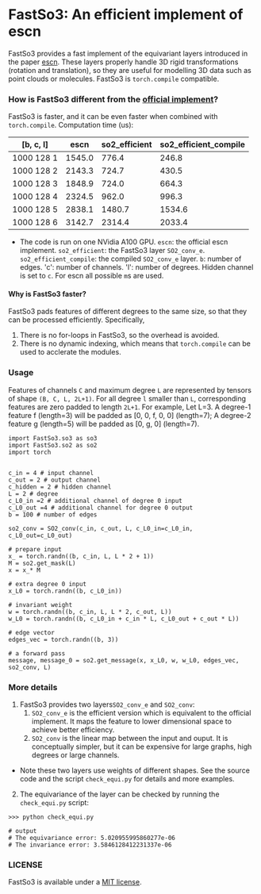 # FastSo3: An efficient implement of escn

FastSo3 provides a fast implement of the equivariant layers introduced in the paper [escn](https://arxiv.org/abs/2302.03655). These layers properly handle 3D rigid transformations (rotation and translation), so they are useful for modelling 3D data such as point clouds or molecules. FastSo3 is ``torch.compile`` compatible.


### How is FastSo3 different from the [official implement](https://github.com/FAIR-Chem/fairchem/tree/main/src/fairchem/core/models/escn)? 

FastSo3 is faster, and it can be even faster when combined with ``torch.compile``. Computation time (us): 

[b, c, l] |   escn   |  so2_efficient  |  so2_efficient_compile
--- | --- | --- | ---
1000 128 1 |  1545.0  |       776.4     |           246.8 
1000 128 2 |  2143.3  |       724.7     |           430.5 
1000 128 3 |  1848.9  |       724.0     |           664.3 
1000 128 4 |  2324.5  |       962.0     |           996.3 
1000 128 5 |  2838.1  |      1480.7     |          1534.6 
1000 128 6 |  3142.7  |      2314.4     |          2033.4

* The code is run on one NVidia A100 GPU. `escn`: the official escn implement. `so2_efficient`: the FastSo3 layer `SO2_conv_e`. `so2_efficient_compile`: the compiled `SO2_conv_e` layer. `b`: number of edges. 'c': number of channels. 'l': number of degrees. Hidden channel is set to `c`. For escn all possible `m`s are used. 

#### Why is FastSo3 faster?
FastSo3 pads features of different degrees to the same size, so that they can be processed efficiently. Specifically,
1. There is no for-loops in FastSo3, so the overhead is avoided.
2. There is no dynamic indexing, which means that ``torch.compile`` can be used to acclerate the modules. 


### Usage
Features of channels `C` and maximum degree `L`  are represented by tensors of shape `(B, C, L, 2L+1)`. For all degree `l` smaller than `L`, corresponding features are zero padded to length `2L+1`. For example, Let L=3.
A degree-1 feature f (length=3) will be padded as [0, 0, f, 0, 0] (length=7);
A degree-2 feature g (length=5) will be padded as [0, g, 0] (length=7).


```
import FastSo3.so3 as so3
import FastSo3.so2 as so2
import torch


c_in = 4 # input channel
c_out = 2 # output channel
c_hidden = 2 # hidden channel
L = 2 # degree
c_L0_in =2 # additional channel of degree 0 input 
c_L0_out =4 # additional channel for degree 0 output
b = 100 # number of edges

so2_conv = SO2_conv(c_in, c_out, L, c_L0_in=c_L0_in, c_L0_out=c_L0_out)

# prepare input
x_ = torch.randn((b, c_in, L, L * 2 + 1))
M = so2.get_mask(L)
x = x_* M

# extra degree 0 input
x_L0 = torch.randn((b, c_L0_in))

# invariant weight
w = torch.randn((b, c_in, L, L * 2, c_out, L))
w_L0 = torch.randn((b, c_L0_in + c_in * L, c_L0_out + c_out * L))

# edge vector
edges_vec = torch.randn((b, 3))

# a forward pass
message, message_0 = so2.get_message(x, x_L0, w, w_L0, edges_vec, so2_conv, L)
```

### More details

1. FastSo3 provides two layers``SO2_conv_e`` and ``SO2_conv``:
    1. ``SO2_conv_e`` is the efficient version which is equivalent to the official implement. It maps the feature to lower dimensional space to achieve better efficiency.
    2. ``SO2_conv`` is the linear map between the input and ouput. It is conceptually simpler, but it can be expensive for large graphs, high degrees or large channels. 
* Note these two layers use weights of different shapes. See the source code and the script `check_equi.py` for details and more examples.

2. The equivariance of the layer can be checked by running the `check_equi.py` script:
```
>>> python check_equi.py

# output
# The equivariance error: 5.020955995860277e-06
# The invariance error: 3.5846128412231337e-06
```

### LICENSE
FastSo3 is available under a [MIT license](LICENSE).